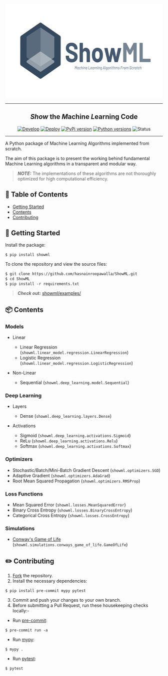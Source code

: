 <p align="center">
    <img height=300 src="static/images/showml2.png" alt="ShowML Logo">
</p>

---

<h2 align="center"><b><i>Show</i></b> the <b><i>M</i></b>achine <b><i>L</i></b>earning Code</h2>

<div align="center">

[![Develop](https://github.com/hasnainroopawalla/ShowML/actions/workflows/develop.yml/badge.svg)](https://github.com/hasnainroopawalla/ShowML/actions/workflows/develop.yml)
[![Deploy](https://github.com/hasnainroopawalla/ShowML/actions/workflows/deploy.yml/badge.svg)](https://github.com/hasnainroopawalla/ShowML/actions/workflows/deploy.yml)
[![PyPi version](https://img.shields.io/pypi/v/showml.svg)](https://pypi.python.org/pypi/showml/)
[![Python versions](https://img.shields.io/pypi/pyversions/showml.svg?style=plastic)](https://img.shields.io/pypi/pyversions/showml.svg?style=plastic)
![Status](https://img.shields.io/badge/status-stable-green.svg)

</div>

---

A Python package of Machine Learning Algorithms implemented from scratch.

The aim of this package is to present the working behind fundamental Machine Learning algorithms in a transparent and modular way.

> **_NOTE:_** The implementations of these algorithms are not thoroughly optimized for high computational efficiency.

## 📝 Table of Contents

- [Getting Started](#getting_started)
- [Contents](#contents)
- [Contributing](#contributing)

## 🏁 Getting Started <a name = "getting_started"></a>

Install the package:
```
$ pip install showml
```

To clone the repository and view the source files:
```
$ git clone https://github.com/hasnainroopawalla/ShowML.git
$ cd ShowML
$ pip install -r requirements.txt
```
> **_Check out:_** [showml/examples/](https://github.com/hasnainroopawalla/ShowML/tree/master/showml/examples)
>

## 📦 Contents <a name = "contents"></a>

### Models
- Linear
  - Linear Regression (`showml.linear_model.regression.LinearRegression`)
  - Logistic Regression (`showml.linear_model.regression.LogisticRegression`)

- Non-Linear
  - Sequential (`showml.deep_learning.model.Sequential`)

### Deep Learning
- Layers
  - Dense (`showml.deep_learning.layers.Dense`)

- Activations
  - Sigmoid (`showml.deep_learning.activations.Sigmoid`)
  - ReLu (`showml.deep_learning.activations.Relu`)
  - Softmax (`showml.deep_learning.activations.Softmax`)

### Optimizers
- Stochastic/Batch/Mini-Batch Gradient Descent (`showml.optimizers.SGD`)
- Adaptive Gradient (`showml.optimizers.AdaGrad`)
- Root Mean Squared Propagation (`showml.optimizers.RMSProp`)

### Loss Functions
- Mean Squared Error (`showml.losses.MeanSquaredError`)
- Binary Cross Entropy (`showml.losses.BinaryCrossEntropy`)
- Categorical Cross Entropy (`showml.losses.CrossEntropy`)

### Simulations
- [Conway's Game of Life](https://en.wikipedia.org/wiki/Conway%27s_Game_of_Life) (`showml.simulations.conways_game_of_life.GameOfLife`)


## ✏️ Contributing <a name = "contributing"></a>

1. [Fork](https://docs.github.com/en/get-started/quickstart/fork-a-repo) the repository.
2. Install the necessary dependencies:
```
$ pip install pre-commit mypy pytest
 ```
3. Commit and push your changes to your own branch.
4. Before submitting a Pull Request, run these housekeeping checks locally:-
  - Run [pre-commit](https://pre-commit.com/):
   ```
   $ pre-commit run -a
   ```
  - Run [mypy](https://github.com/python/mypy):
  ```
  $ mypy .
  ```
  - Run [pytest](https://docs.pytest.org):
  ```
  $ pytest
  ```
